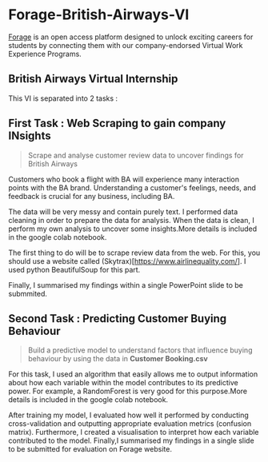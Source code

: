 # Forage-British-Airways-VI
[Forage](https://www.theforage.com/dashboard) is an open access platform designed to unlock exciting careers for students by connecting them with our company-endorsed Virtual Work Experience Programs.

## British Airways Virtual Internship

This VI is separated into 2 tasks :

## First Task : Web Scraping to gain company INsights
> Scrape and analyse customer review data to uncover findings for British Airways

Customers who book a flight with BA will experience many interaction points with the BA brand. Understanding a customer's feelings, needs, and feedback is crucial for any business, including BA.

The data will be very messy and contain purely text. I performed data cleaning in order to prepare the data for analysis. When the data is clean, I perform my own analysis to uncover some insights.More details is included in the google colab notebook.

The first thing to do will be to scrape review data from the web. For this, you should use a website called (Skytrax)[https://www.airlinequality.com/].
I used python BeautifulSoup for this part.

Finally, I summarised my findings within a single PowerPoint slide to be submmited.

## Second Task : Predicting Customer Buying Behaviour
> Build a predictive model to understand factors that influence buying behaviour by using the data in **Customer Booking.csv** 

For this task, I used an algorithm that easily allows me to output information about how each variable within the model contributes to its predictive power. For example, a RandomForest is very good for this purpose.More details is included in the google colab notebook.

After training my model, I evaluated how well it performed by conducting cross-validation and outputting appropriate evaluation metrics (confusion matrix). Furthermore, I created a visualisation to interpret how each variable contributed to the model. Finally,I summarised my findings in a single slide to be submitted for evaluation on Forage website. 
